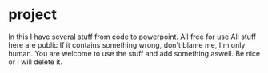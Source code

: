 # project
In this I have several stuff from code to powerpoint. All free for use
All stuff here are public
If it contains something wrong, don't blame me, I'm only human.
You are welcome to use the stuff and add something aswell.
Be nice or I will delete it.
